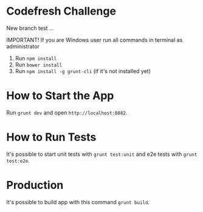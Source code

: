 # Codefresh Challenge

New branch test ...

IMPORTANT! If you are Windows user run all commands in terminal as administrator

1. Run ```npm install```
2. Run ```bower install```
3. Run ```npm install -g grunt-cli``` (if it's not installed yet)

# How to Start the App

Run ```grunt dev``` and open ```http://localhost:8082```.

# How to Run Tests

It's possible to start unit tests with ```grunt test:unit``` and e2e tests with ```grunt test:e2e```.

# Production

It's possible to build app with this command ```grunt build```.
